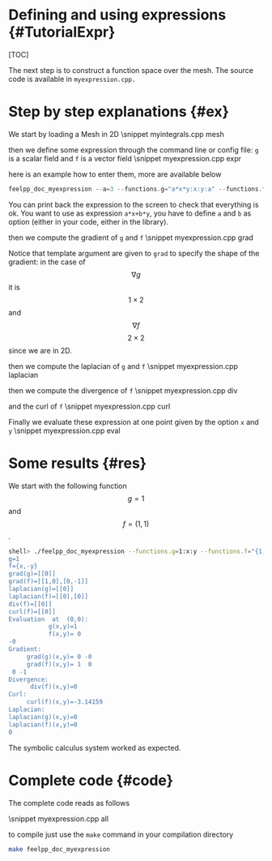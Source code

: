 Defining and using expressions {#TutorialExpr}
================================

[TOC]

The next step is to construct a function space over the mesh. The source code is
available in `myexpression.cpp.`

# Step by step explanations {#ex}

We start by loading a Mesh in 2D
\snippet myintegrals.cpp mesh

then we define some expression through the command line or config file: `g`  is a scalar field and `f`  is a vector field
\snippet myexpression.cpp expr

here is an example how to enter them, more are available below
```c++
feelpp_doc_myexpression --a=3 --functions.g="a*x*y:x:y:a" --functions.f="{sin(pi*x),cos(pi*y)}:x:y"
```

You can print back the expression to the screen to check that everything is ok.
You want to use as expression `a*x+b*y`, you have to define `a` and `b` as option (either in your code, either in the library).

then we compute the gradient of `g`  and `f`
\snippet myexpression.cpp grad

Notice that template argument are given to `grad`  to specify the shape of the
gradient: in the case of $$\nabla g$$ it is $$1\times2$$ and $$\nabla f$$
$$2\times 2$$ since we are in 2D.

then we compute the laplacian of `g`  and `f`
\snippet myexpression.cpp laplacian

then we compute the divergence of `f`
\snippet myexpression.cpp div

and the curl of `f`
\snippet myexpression.cpp curl

Finally we evaluate these expression at one point given by the option `x`  and `y`
\snippet myexpression.cpp eval

# Some results {#res}

We start with the following function $$g=1$$ and $$f=(1,1)$$.

```bash
shell> ./feelpp_doc_myexpression --functions.g=1:x:y --functions.f="{1,1}:x:y
g=1
f={x,-y}
grad(g)=[[0]]
grad(f)=[[1,0],[0,-1]]
laplacian(g)=[[0]]
laplacian(f)=[[0],[0]]
div(f)=[[0]]
curl(f)=[[0]]
Evaluation  at  (0,0):
           g(x,y)=1
           f(x,y)= 0
-0
Gradient:
     grad(g)(x,y)= 0 -0
     grad(f)(x,y)= 1  0
 0 -1
Divergence:
      div(f)(x,y)=0
Curl:
     curl(f)(x,y)=-3.14159
Laplacian:
laplacian(g)(x,y)=0
laplacian(f)(x,y)=0
0
```

The symbolic calculus system worked as expected.


# Complete code {#code}

The complete code reads as follows

\snippet myexpression.cpp all

to compile just use the `make` command in your compilation directory
```bash
make feelpp_doc_myexpression
```
